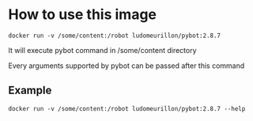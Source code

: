 # How to use this image
	
	docker run -v /some/content:/robot ludomeurillon/pybot:2.8.7

It will execute pybot command in /some/content directory

Every arguments supported by pybot can be passed after this command

## Example
	
	docker run -v /some/content:/robot ludomeurillon/pybot:2.8.7 --help